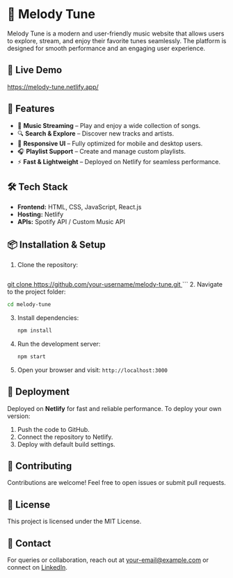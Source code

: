 # 🎵 Melody Tune

Melody Tune is a modern and user-friendly music website that allows users to explore, stream, and enjoy their favorite tunes seamlessly. The platform is designed for smooth performance and an engaging user experience.

## 🚀 Live Demo
https://melody-tune.netlify.app/
## 📌 Features
- 🎼 **Music Streaming** – Play and enjoy a wide collection of songs.
- 🔍 **Search & Explore** – Discover new tracks and artists.
- 🎨 **Responsive UI** – Fully optimized for mobile and desktop users.
- 🎧 **Playlist Support** – Create and manage custom playlists.
- ⚡ **Fast & Lightweight** – Deployed on Netlify for seamless performance.

## 🛠️ Tech Stack
- **Frontend:** HTML, CSS, JavaScript, React.js 
- **Hosting:** Netlify
- **APIs:** Spotify API / Custom Music API 

## 📦 Installation & Setup
1. Clone the repository:
   ```sh
[   git clone https://github.com/your-username/melody-tune.git
](https://github.com/ShashwatGoyalactive/Melody.git)   ```
2. Navigate to the project folder:
   ```sh
   cd melody-tune
   ```
3. Install dependencies:
   ```sh
   npm install
   ```
4. Run the development server:
   ```sh
   npm start
   ```
5. Open your browser and visit: `http://localhost:3000`

## 🚀 Deployment
Deployed on **Netlify** for fast and reliable performance. To deploy your own version:
1. Push the code to GitHub.
2. Connect the repository to Netlify.
3. Deploy with default build settings.

## 🤝 Contributing
Contributions are welcome! Feel free to open issues or submit pull requests.

## 📄 License
This project is licensed under the MIT License.

## 📩 Contact
For queries or collaboration, reach out at [your-email@example.com](mailto:shashwatgoyaloffice@gmail.com) or connect on [LinkedIn](https://www.linkedin.com/in/shashwat-goyal-157956257/?profileId=ACoAAD9SmlMBY3SCukD7CpeM07qUbIR53cHoj7E).

